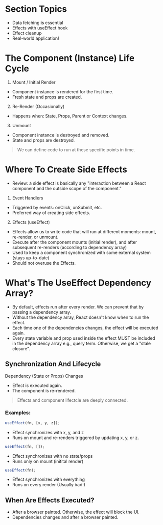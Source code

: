 # Section Topics

-   Data fetching is essential
-   Effects with useEffect hook
-   Effect cleanup
-   Real-world application!

# The Component (Instance) Life Cycle

1. Mount / Initial Render

-   Component instance is rendered for the first time.
-   Fresh state and props are created.

2. Re-Render (Occasionally)

-   Happens when: State, Props, Parent or Context changes.

3. Unmount

-   Component instance is destroyed and removed.
-   State and props are destroyed.

> We can define code to run at these specific points in time.

# Where To Create Side Effects

-   Review: a side effect is basically any "interaction between a React component and the outside scope of the component."

1. Event Handlers

-   Triggered by events: onClick, onSubmit, etc.
-   Preferred way of creating side effects.

2. Effects (useEffect)

-   Effects allow us to write code that will run at different moments: mount, re-render, or
    unmount.
-   Execute after the component mounts (initial render), and after subsequent re-renders (according to dependency array)
-   Used to keep a component synchronized with some external system (stays up-to-date)
-   Should not overuse the Effects.

# What's The UseEffect Dependency Array?

-   By default, effects run after every render. We can prevent that by passing a dependency array.
-   Without the dependency array, React doesn't know when to run the effect.
-   Each time one of the dependencies changes, the effect will be executed again.
-   Every state variable and prop used inside the effect MUST be included in the dependency array e.g., query term. Otherwise, we get a "stale closure".

## Synchronization And Lifecycle

Dependency (State or Props) Changes

-   Effect is executed again.
-   The component is re-rendered.

> Effects and component lifectcle are deeply connected.

### Examples:

```js
useEffect(fn, [x, y, z]);
```

-   Effect synchronizes with x, y, and z
-   Runs on mount and re-renders triggered by updating x, y, or z.

```js
useEffect(fn, []);
```

-   Effect synchronizes with no state/props
-   Runs only on mount (initital render)

```js
useEffect(fn);
```

-   Effect synchronizes with everything
-   Runs on every render (Usually bad!)

## When Are Effects Executed?

-   After a browser painted. Otherwise, the effect will block the UI.
-   Dependencies changes and after a browser painted.
